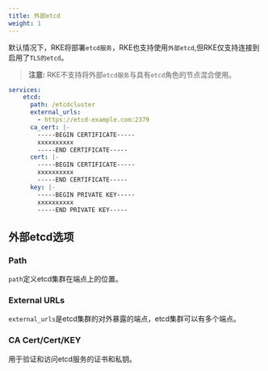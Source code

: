 ```yaml
---
title: 外部etcd
weight: 1
---
```


默认情况下，RKE将部署`etcd服务`，RKE也支持使用`外部etcd`,但RKE仅支持连接到启用了`TLS的etcd`。

> **注意:** RKE不支持将外部`etcd服务`与具有`etcd`角色的节点混合使用。

```yaml
services:
    etcd:
      path: /etcdcluster
      external_urls:
        - https://etcd-example.com:2379
      ca_cert: |-
        -----BEGIN CERTIFICATE-----
        xxxxxxxxxx
        -----END CERTIFICATE-----
      cert: |-
        -----BEGIN CERTIFICATE-----
        xxxxxxxxxx
        -----END CERTIFICATE-----
      key: |-
        -----BEGIN PRIVATE KEY-----
        xxxxxxxxxx
        -----END PRIVATE KEY-----
```

## 外部etcd选项

### Path

`path`定义etcd集群在端点上的位置。

### External URLs

`external_urls`是etcd集群的对外暴露的端点，etcd集群可以有多个端点。

### CA Cert/Cert/KEY

用于验证和访问etcd服务的证书和私钥。